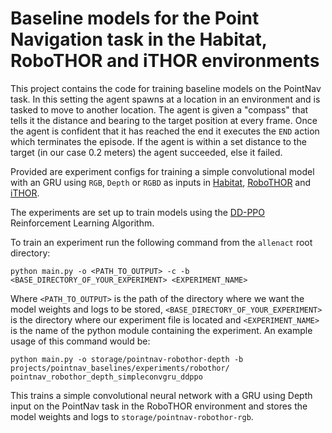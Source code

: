 # Baseline models for the Point Navigation task in the Habitat, RoboTHOR and iTHOR environments

This project contains the code for training baseline models on the PointNav task. In this setting the agent
spawns at a location in an environment and is tasked to move to another location. The agent is given a "compass"
that tells it the distance and bearing to the target position at every frame. Once the agent is confident that
it has reached the end it executes the `END` action which terminates the episode. If the agent is within a set
distance to the target (in our case 0.2 meters) the agent succeeded, else it failed.

Provided are experiment configs for training a simple convolutional model with
an GRU using `RGB`, `Depth` or `RGBD` as inputs in [Habitat](https://github.com/facebookresearch/habitat-sim), 
[RoboTHOR](https://ai2thor.allenai.org/robothor/) and [iTHOR](https://ai2thor.allenai.org/ithor/).

The experiments are set up to train models using the [DD-PPO](https://arxiv.org/pdf/1911.00357.pdf)
Reinforcement Learning Algorithm.

To train an experiment run the following command from the `allenact` root directory:

```shell script
python main.py -o <PATH_TO_OUTPUT> -c -b <BASE_DIRECTORY_OF_YOUR_EXPERIMENT> <EXPERIMENT_NAME>
```

Where `<PATH_TO_OUTPUT>` is the path of the directory where we want the model weights
and logs to be stored, `<BASE_DIRECTORY_OF_YOUR_EXPERIMENT>` is the directory where our
experiment file is located and `<EXPERIMENT_NAME>` is the name of the python module containing
the experiment. An example usage of this command would be:

```shell script
python main.py -o storage/pointnav-robothor-depth -b projects/pointnav_baselines/experiments/robothor/ pointnav_robothor_depth_simpleconvgru_ddppo
```

This trains a simple convolutional neural network with a GRU using Depth input on the
PointNav task in the RoboTHOR environment and stores the model weights and logs
to `storage/pointnav-robothor-rgb`.
